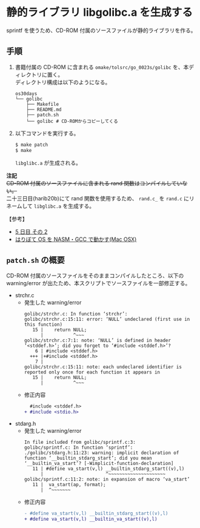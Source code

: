 # 静的ライブラリ libgolibc.a を生成する

sprintf を使うため、CD-ROM 付属のソースファイルが静的ライブラリを作る。

## 手順

1.  書籍付属の CD-ROM に含まれる `omake/tolsrc/go_0023s/golibc` を、本ディレクトリに置く。  
    ディレクトリ構成は以下のようになる。
    ```
    os30days
    └── golibc
        ├── Makefile
        ├── README.md
        ├── patch.sh
        └── golibc # CD-ROMからコピーしてくる
    ```
1.  以下コマンドを実行する。
    ```bash
    $ make patch
    $ make
    ```
    `libglibc.a` が生成される。

**注記**  
~~CD-ROM 付属のソースファイルに含まれる rand 関数はコンパイルしていない。~~  
二十三日目(harib20b)にて rand 関数を使用するため、 `rand.c_` を `rand.c` にリネームして `libglibc.a` を生成する。

【参考】

- [5 日目 その 2](https://papamitra.hatenadiary.org/entry/20060528/1148785327)
- [はりぼて OS を NASM・GCC で動かす(Mac OSX)](https://tatsumack.hatenablog.com/entry/2017/03/24/225706)

## `patch.sh` の概要

CD-ROM 付属のソースファイルをそのままコンパイルしたところ、以下の warning/error が出たため、本スクリプトでソースファイルを一部修正する。

- strchr.c
  - 発生した warning/error
    ```
    golibc/strchr.c: In function ‘strchr’:
    golibc/strchr.c:15:11: error: ‘NULL’ undeclared (first use in this function)
       15 |    return NULL;
          |           ^~~~
    golibc/strchr.c:7:1: note: ‘NULL’ is defined in header ‘<stddef.h>’; did you forget to ‘#include <stddef.h>’?
        6 | #include <stddef.h>
      +++ |+#include <stddef.h>
        7 |
    golibc/strchr.c:15:11: note: each undeclared identifier is reported only once for each function it appears in
       15 |    return NULL;
          |           ^~~~
    ```
  - 修正内容
    ```diff
      #include <stddef.h>
    + #include <stdio.h>
    ```
- stdarg.h
  - 発生した warning/error
    ```
    In file included from golibc/sprintf.c:3:
    golibc/sprintf.c: In function ‘sprintf’:
    ./golibc/stdarg.h:11:23: warning: implicit declaration of function ‘__builtin_stdarg_start’; did you mean ‘__builtin_va_start’? [-Wimplicit-function-declaration]
       11 | #define va_start(v,l) __builtin_stdarg_start((v),l)
          |                       ^~~~~~~~~~~~~~~~~~~~~~
    golibc/sprintf.c:11:2: note: in expansion of macro ‘va_start’
       11 |  va_start(ap, format);
          |  ^~~~~~~~
    ```
  - 修正内容
    ```diff
    - #define va_start(v,l)	__builtin_stdarg_start((v),l)
    + #define va_start(v,l)	__builtin_va_start((v),l)
    ```
